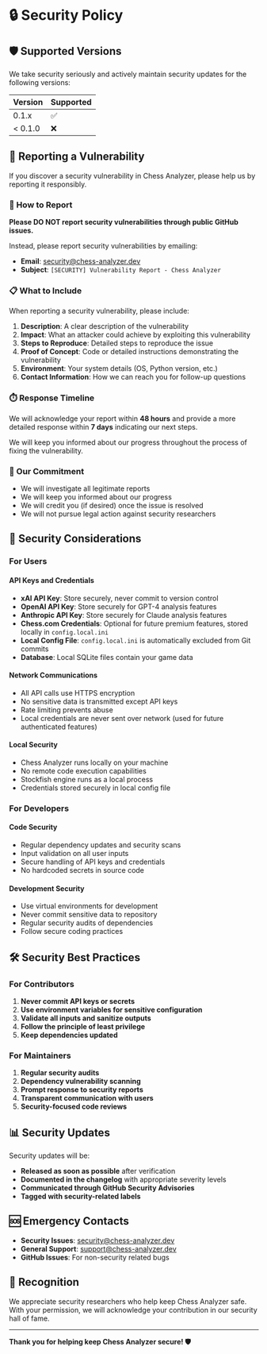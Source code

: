 # 🔒 Security Policy

## 🛡️ Supported Versions

We take security seriously and actively maintain security updates for the following versions:

| Version | Supported          |
| ------- | ------------------ |
| 0.1.x   | :white_check_mark: |
| < 0.1.0 | :x:                |

## 🚨 Reporting a Vulnerability

If you discover a security vulnerability in Chess Analyzer, please help us by reporting it responsibly.

### 📧 How to Report

**Please DO NOT report security vulnerabilities through public GitHub issues.**

Instead, please report security vulnerabilities by emailing:
- **Email**: [security@chess-analyzer.dev](mailto:security@chess-analyzer.dev)
- **Subject**: `[SECURITY] Vulnerability Report - Chess Analyzer`

### 📋 What to Include

When reporting a security vulnerability, please include:

1. **Description**: A clear description of the vulnerability
2. **Impact**: What an attacker could achieve by exploiting this vulnerability
3. **Steps to Reproduce**: Detailed steps to reproduce the issue
4. **Proof of Concept**: Code or detailed instructions demonstrating the vulnerability
5. **Environment**: Your system details (OS, Python version, etc.)
6. **Contact Information**: How we can reach you for follow-up questions

### ⏱️ Response Timeline

We will acknowledge your report within **48 hours** and provide a more detailed response within **7 days** indicating our next steps.

We will keep you informed about our progress throughout the process of fixing the vulnerability.

### 🎯 Our Commitment

- We will investigate all legitimate reports
- We will keep you informed about our progress
- We will credit you (if desired) once the issue is resolved
- We will not pursue legal action against security researchers

## 🔧 Security Considerations

### For Users

#### API Keys and Credentials
- **xAI API Key**: Store securely, never commit to version control
- **OpenAI API Key**: Store securely for GPT-4 analysis features
- **Anthropic API Key**: Store securely for Claude analysis features
- **Chess.com Credentials**: Optional for future premium features, stored locally in `config.local.ini`
- **Local Config File**: `config.local.ini` is automatically excluded from Git commits
- **Database**: Local SQLite files contain your game data

#### Network Communications
- All API calls use HTTPS encryption
- No sensitive data is transmitted except API keys
- Rate limiting prevents abuse
- Local credentials are never sent over network (used for future authenticated features)

#### Local Security
- Chess Analyzer runs locally on your machine
- No remote code execution capabilities
- Stockfish engine runs as a local process
- Credentials stored securely in local config file

### For Developers

#### Code Security
- Regular dependency updates and security scans
- Input validation on all user inputs
- Secure handling of API keys and credentials
- No hardcoded secrets in source code

#### Development Security
- Use virtual environments for development
- Never commit sensitive data to repository
- Regular security audits of dependencies
- Follow secure coding practices

## 🛠️ Security Best Practices

### For Contributors
1. **Never commit API keys or secrets**
2. **Use environment variables for sensitive configuration**
3. **Validate all inputs and sanitize outputs**
4. **Follow the principle of least privilege**
5. **Keep dependencies updated**

### For Maintainers
1. **Regular security audits**
2. **Dependency vulnerability scanning**
3. **Prompt response to security reports**
4. **Transparent communication with users**
5. **Security-focused code reviews**

## 📊 Security Updates

Security updates will be:
- **Released as soon as possible** after verification
- **Documented in the changelog** with appropriate severity levels
- **Communicated through GitHub Security Advisories**
- **Tagged with security-related labels**

## 🆘 Emergency Contacts

- **Security Issues**: security@chess-analyzer.dev
- **General Support**: support@chess-analyzer.dev
- **GitHub Issues**: For non-security related bugs

## 🙏 Recognition

We appreciate security researchers who help keep Chess Analyzer safe. With your permission, we will acknowledge your contribution in our security hall of fame.

---

**Thank you for helping keep Chess Analyzer secure! 🛡️**